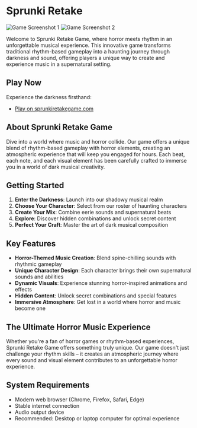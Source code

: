 # Sprunki Retake

![Game Screenshot 1](https://raw.githubusercontent.com/chenmiaohero/Sprunkiretake/main/game-screenshot-1.png)
![Game Screenshot 2](https://raw.githubusercontent.com/chenmiaohero/Sprunkiretake/main/game-screenshot-2.png)

Welcome to Sprunki Retake Game, where horror meets rhythm in an unforgettable musical experience. This innovative game transforms traditional rhythm-based gameplay into a haunting journey through darkness and sound, offering players a unique way to create and experience music in a supernatural setting.

## Play Now
Experience the darkness firsthand:
- [Play on sprunkiretakegame.com](https://sprunkiretakegame.com)

## About Sprunki Retake Game
Dive into a world where music and horror collide. Our game offers a unique blend of rhythm-based gameplay with horror elements, creating an atmospheric experience that will keep you engaged for hours. Each beat, each note, and each visual element has been carefully crafted to immerse you in a world of dark musical creativity.

## Getting Started
1. **Enter the Darkness**: Launch into our shadowy musical realm
2. **Choose Your Character**: Select from our roster of haunting characters
3. **Create Your Mix**: Combine eerie sounds and supernatural beats
4. **Explore**: Discover hidden combinations and unlock secret content
5. **Perfect Your Craft**: Master the art of dark musical composition

## Key Features
- **Horror-Themed Music Creation**: Blend spine-chilling sounds with rhythmic gameplay
- **Unique Character Design**: Each character brings their own supernatural sounds and abilities
- **Dynamic Visuals**: Experience stunning horror-inspired animations and effects
- **Hidden Content**: Unlock secret combinations and special features
- **Immersive Atmosphere**: Get lost in a world where horror and music become one

## The Ultimate Horror Music Experience
Whether you're a fan of horror games or rhythm-based experiences, Sprunki Retake Game offers something truly unique. Our game doesn't just challenge your rhythm skills – it creates an atmospheric journey where every sound and visual element contributes to an unforgettable horror experience.

## System Requirements
- Modern web browser (Chrome, Firefox, Safari, Edge)
- Stable internet connection
- Audio output device
- Recommended: Desktop or laptop computer for optimal experience
